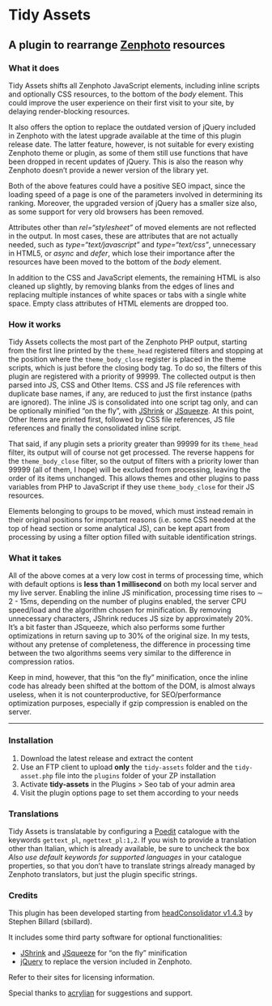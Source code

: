 # Tidy Assets
##  A plugin to rearrange [Zenphoto](https://www.zenphoto.org/) resources

### What it does
Tidy Assets shifts all Zenphoto JavaScript elements, including inline scripts and optionally CSS resources, to the bottom of the _body_ element. This could improve the user experience on their first visit to your site, by delaying render-blocking resources.

It also offers the option to replace the outdated version of jQuery included in Zenphoto with the latest upgrade available at the time of this plugin release date. The latter feature, however, is not suitable for every existing Zenphoto theme or plugin, as some of them still use functions that have been dropped in recent updates of jQuery. This is also the reason why Zenphoto doesn’t provide a newer version of the library yet.

Both of the above features could have a positive SEO impact, since the loading speed of a page is one of the parameters involved in determining its ranking. Moreover, the upgraded version of jQuery has a smaller size also, as some support for very old browsers has been removed.

Attributes other than _rel=“stylesheet”_ of moved elements are not reflected in the output. In most cases, these are attributes that are not actually needed, such as _type=“text/javascript”_ and _type=“text/css”_, unnecessary in HTML5, or _async_ and _defer_, which lose their importance after the resources have been moved to the bottom of the _body_ element.

In addition to the CSS and JavaScript elements, the remaining HTML is also cleaned up slightly, by removing blanks from the edges of lines and replacing multiple instances of white spaces or tabs with a single white space. Empty class attributes of HTML elements are dropped too.

### How it works
Tidy Assets collects the most part of the Zenphoto PHP output, starting from the first line printed by the `theme_head` registered filters and stopping at the position where the `theme_body_close` register is placed in the theme scripts, which is just before the closing body tag. To do so, the filters of this plugin are registered with a priority of 99999. The collected output is then parsed into JS, CSS and Other Items. CSS and JS file references with duplicate base names, if any, are reduced to just the first instance (paths are ignored). The inline JS is consolidated into one script tag only, and can be optionally minified “on the fly”, with [JShrink](https://github.com/tedious/JShrink) or [JSqueeze](https://github.com/tchwork/jsqueeze). At this point, Other Items are printed first, followed by CSS file references, JS file references and finally the consolidated inline script.

That said, if any plugin sets a priority greater than 99999 for its `theme_head` filter, its output will of course not get processed. The reverse happens for the `theme_body_close` filter, so the output of filters with a priority lower than 99999 (all of them, I hope) will be excluded from processing, leaving the order of its items unchanged. This allows themes and other plugins to pass variables from PHP to JavaScript if they use `theme_body_close` for their JS resources.

Elements belonging to groups to be moved, which must instead remain in their original positions for important reasons (i.e. some CSS needed at the top of head section or some analytical JS), can be kept apart from processing by using a filter option filled with suitable identification strings.

### What it takes
All of the above comes at a very low cost in terms of processing time, which with default options is **less than 1 millisecond** on both my local server and my live server. Enabling the inline JS minification, processing time rises to ∼ 2 - 15ms, depending on the number of plugins enabled, the server CPU speed/load and the algorithm chosen for minification. By removing unnecessary characters, JShrink reduces JS size by approximately 20%. It’s a bit faster than JSqueeze, which also performs some further optimizations in return saving up to 30% of the original size. In my tests, without any pretense of completeness, the difference in processing time between the two algorithms seems very similar to the difference in compression ratios.

Keep in mind, however, that this “on the fly” minification, once the inline code has already been shifted at the bottom of the DOM, is almost always useless, when it is not counterproductive, for SEO/performance optimization purposes, especially if gzip compression is enabled on the server.

***

### Installation
1. Download the latest release and extract the content
2. Use an FTP client to upload **only** the `tidy-assets` folder and the `tidy-asset.php` file into the `plugins` folder of your ZP installation
3. Activate **tidy-assets** in the Plugins > Seo tab of your admin area
4. Visit the plugin options page to set them according to your needs

### Translations
Tidy Assets is translatable by configuring a [Poedit](https://poedit.net/) catalogue with the keywords `gettext_pl`, `ngettext_pl:1,2`. If you wish to provide a translation other than Italian, which is already available, be sure to uncheck the box _Also use default keywords for supported languages_ in your catalogue properties, so that you don’t have to translate strings already managed by Zenphoto translators, but just the plugin specific strings.

### Credits
This plugin has been developed starting from [headConsolidator v1.4.3](https://www.zenphoto.org/news/headConsolidator/) by Stephen Billard (sbillard).

It includes some third party software for optional functionalities:
- [JShrink](https://github.com/tedious/JShrink) and [JSqueeze](https://github.com/tchwork/jsqueeze) for “on the fly” minification
- [jQuery](https://jquery.com/) to replace the version included in Zenphoto.

Refer to their sites for licensing information.

Special thanks to [acrylian](https://github.com/acrylian) for suggestions and support.
